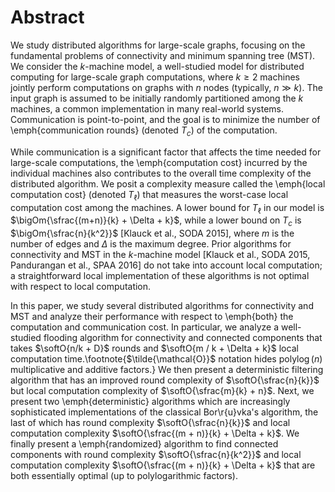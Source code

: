 <script src="https://cdn.mathjax.org/mathjax/latest/MathJax.js?config=TeX-AMS-MML_HTMLorMML" type="text/javascript"></script>
# Abstract
We study distributed algorithms for large-scale graphs, focusing on the
fundamental problems of connectivity and minimum spanning tree (MST). We
consider the $k$-machine model, a well-studied model for distributed
computing for large-scale graph computations, where $k \geq 2$ machines
jointly perform computations on graphs with $n$ nodes (typically, $n \gg
k$). The input graph is assumed to be initially randomly partitioned among
the $k$ machines, a common implementation in many real-world systems.
Communication is point-to-point, and the goal is to minimize the number of
\emph{communication rounds} (denoted $T_c$) of the computation.

While communication is a significant factor that affects the time needed for
large-scale computations, the \emph{computation cost} incurred by the
individual machines also contributes to the overall time complexity of the
distributed algorithm. We posit a complexity measure called the \emph{local
computation cost} (denoted $T_{\ell}$) that measures the worst-case local
computation cost among the machines.  A lower bound for $T_{\ell}$
in our model is $\bigOm{\sfrac{(m+n)}{k} + \Delta + k}$, while a
lower bound on $T_c$ is $\bigOm{\sfrac{n}{k^2}}$ [Klauck et al., SODA 2015],
where $m$ is the number of edges and $\Delta$ is the maximum degree. Prior
algorithms for connectivity and MST in the $k$-machine model [Klauck et al.,
SODA 2015, Pandurangan et al., SPAA 2016] do not take into account local
computation; a straightforward local implementation of these algorithms is
not optimal with respect to local computation.

In this paper, we study several distributed algorithms for connectivity and
MST and analyze their performance with respect to \emph{both} the computation and
communication cost. In particular, we analyze a well-studied flooding
algorithm for connectivity and connected components that takes
$\softO{n/k + D}$ rounds and $\softO{m / k + \Delta + k}$
local computation time.\footnote{$\tilde{\mathcal{O}}$ notation hides
$\operatorname{polylog}(n)$ multiplicative and additive factors.} We then
present a deterministic filtering algorithm that has an improved
round complexity of $\softO{\sfrac{n}{k}}$ but local computation
complexity of $\softO{\sfrac{m}{k} + n}$. Next, we present two
\emph{deterministic} algorithms which are increasingly sophisticated
implementations of the classical Bor\r{u}vka's algorithm, the last of which
has round complexity $\softO{\sfrac{n}{k}}$ and local computation
complexity $\softO{\sfrac{(m + n)}{k} + \Delta + k}$. We finally
present a \emph{randomized} algorithm to find connected components with
round complexity $\softO{\sfrac{n}{k^2}}$ and local computation
complexity $\softO{\sfrac{(m + n)}{k} + \Delta + k}$ that are
both essentially optimal (up to polylogarithmic factors).
